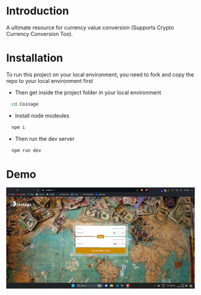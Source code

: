 
# Introduction

A ultimate resource for currency value conversion (Supports Crypto Currency Conversion Too).
# Installation

To run this project on your local environment, you need to fork and copy the repo to your local environment first

- Then get inside the project folder in your local environment
```bash
  cd Coinage
```

- Install node modeules

```bash
  npm i
```
- Then run the dev server

```bash
  npm run dev
```
# Demo

![Screenshot](Screenshot.png)

